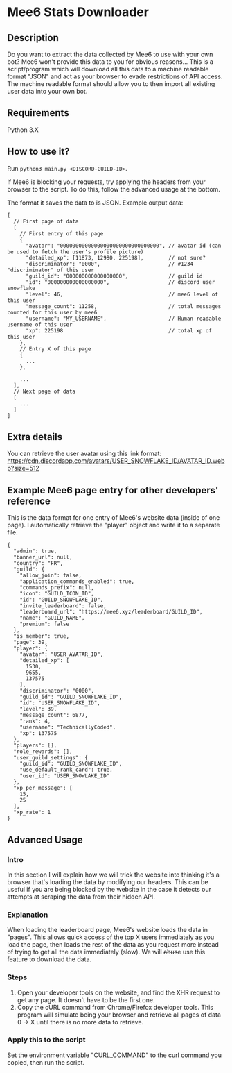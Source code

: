 # Mee6 Stats Downloader

## Description
Do you want to extract the data collected by Mee6 to use with your own bot? Mee6 won't provide this data to you for obvious reasons...
This is a script/program which will download all this data to a machine readable format "JSON" and act as your browser to evade restrictions of API access.
The machine readable format should allow you to then import all existing user data into your own bot.

## Requirements
Python 3.X

## How to use it?
Run `python3 main.py <DISCORD-GUILD-ID>`. 

If Mee6 is blocking your requests, try applying the headers from your browser to the script. To do this, follow the advanced usage at the bottom.

The format it saves the data to is JSON. Example output data:
```
[
  // First page of data
  [
    // First entry of this page
    {
      "avatar": "00000000000000000000000000000000", // avatar id (can be used to fetch the user's profile picture)
      "detailed_xp": [11873, 12980, 225198],        // not sure?
      "discriminator": "0000",                      // #1234 "discriminator" of this user
      "guild_id": "000000000000000000",             // guild id
      "id": "000000000000000000",                   // discord user snowflake
      "level": 46,                                  // mee6 level of this user
      "message_count": 11258,                       // total messages counted for this user by mee6
      "username": "MY_USERNAME",                    // Human readable username of this user
      "xp": 225198                                  // total xp of this user
    },
    // Entry X of this page
    {
      ...
    },

    ...
  ],
  // Next page of data
  [
    ...
  ]
]
```

## Extra details
You can retrieve the user avatar using this link format: https://cdn.discordapp.com/avatars/USER_SNOWFLAKE_ID/AVATAR_ID.webp?size=512

## Example Mee6 page entry for other developers' reference
This is the data format for one entry of Mee6's website data (inside of one page). I automatically retrieve the "player" object and write it to a separate file.

```
{
  "admin": true,
  "banner_url": null,
  "country": "FR",
  "guild": {
    "allow_join": false,
    "application_commands_enabled": true,
    "commands_prefix": null,
    "icon": "GUILD_ICON_ID",
    "id": "GUILD_SNOWFLAKE_ID",
    "invite_leaderboard": false,
    "leaderboard_url": "https://mee6.xyz/leaderboard/GUILD_ID",
    "name": "GUILD_NAME",
    "premium": false
  },
  "is_member": true,
  "page": 39,
  "player": {
    "avatar": "USER_AVATAR_ID",
    "detailed_xp": [
      1530,
      9655,
      137575
    ],
    "discriminator": "0000",
    "guild_id": "GUILD_SNOWFLAKE_ID",
    "id": "USER_SNOWFLAKE_ID",
    "level": 39,
    "message_count": 6877,
    "rank": 4,
    "username": "TechnicallyCoded",
    "xp": 137575
  },
  "players": [],
  "role_rewards": [],
  "user_guild_settings": {
    "guild_id": "GUILD_SNOWFLAKE_ID",
    "use_default_rank_card": true,
    "user_id": "USER_SNOWLAKE_ID"
  },
  "xp_per_message": [
    15,
    25
  ],
  "xp_rate": 1
}
```

## Advanced Usage
### Intro
In this section I will explain how we will trick the website into thinking it's a browser that's loading the data by modifying our headers. This can be useful if you are being blocked by the website in the case it detects our attempts at scraping the data from their hidden API.

### Explanation
When loading the leaderboard page, Mee6's website loads the data in "pages". This allows quick access of the top X users immediately as you load the page, then loads the rest of the data as you request more instead of trying to get all the data immediately (slow).
We will ~~abuse~~ use this feature to download the data.

### Steps
1. Open your developer tools on the website, and find the XHR request to get any page. It doesn't have
to be the first one.
2. Copy the cURL command from Chrome/Firefox developer tools. This program will simulate being your 
browser and retrieve all pages of data 0 -> X until there is no more data to retrieve.

### Apply this to the script
Set the environment variable "CURL_COMMAND" to the curl command you copied, then run the script.
